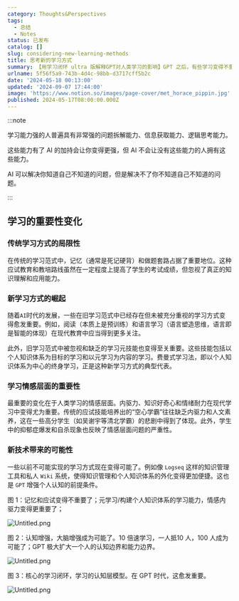 ```yaml
---
category: Thoughts&Perspectives
tags:
  - 总结
  - Notes
status: 已发布
catalog: []
slug: considering-new-learning-methods
title: 思考新的学习方式
summary: 【用学习闭环 ultra 版解释GPT对人类学习的影响】GPT 之后，有些学习变得不重要了，有些学习变得更重要了，有些学习从不可能变成可能了。
urlname: 5f56f5a9-743b-4d4c-98bb-d3717cff5b2c
date: '2024-05-18 00:13:00'
updated: '2024-09-07 17:44:00'
image: 'https://www.notion.so/images/page-cover/met_horace_pippin.jpg'
published: 2024-05-17T08:00:00.000Z
---
```


:::note


学习能力强的人普遍具有非常强的问题拆解能力、信息获取能力、逻辑思考能力。


这些能力有了 AI 的加持会让你变得更强，但 AI 不会让没有这些能力的人拥有这些能力。


AI 可以解决你知道自己不知道的问题，但是解决不了你不知道自己不知道的问题。


:::


## 学习的重要性变化


### 传统学习方式的局限性


在传统的学习范式中，记忆（通常是死记硬背）和做题套路占据了重要地位。这种应试教育和教培路线虽然在一定程度上提高了学生的考试成绩，但忽视了真正的知识理解和应用能力。


### 新学习方式的崛起


随着`AI`时代的发展，一些在旧学习范式中已经存在但未被充分重视的学习方式变得愈发重要。例如，阅读（本质上是预训练）和语言学习（语言塑造思维，语言即是智能的体现）在现代教育中应当得到更多关注。


此外，旧学习范式中被忽视和缺乏的学习元技能也变得至关重要。这些技能包括以个人知识体系为目标的学习和以元学习为内容的学习。费曼式学习法，即以个人知识体系为中心的终身学习，正是这种新学习方式的典型代表。


### 学习情感层面的重要性


最重要的变化在于人类学习的情感层面。内驱力、知识好奇心和情绪耐力在现代学习中变得尤为重要。传统的应试技能培养出的“空心学霸”往往缺乏内驱力和人文素养，这在一些高分学生（如吴谢宇等清北学霸）的悲剧中得到了体现。此外，学生中的抑郁症爆发和自杀现象也反映了情感层面问题的严重性。


### 新技术带来的可能性


一些以前不可能实现的学习方式现在变得可能了。例如像 `Logseq` 这样的知识管理工具和私人 `Wiki` 系统，使得知识管理和个人知识体系的外化变得更加便捷。这也是 `GPT` 增强个人认知的前提条件。


图 1：记忆和应试变得不重要了；元学习/构建个人知识体系的学习能力，情感内驱力变得更重要了；


![Untitled.png](https://prod-files-secure.s3.us-west-2.amazonaws.com/5d24fe63-e567-4804-86f9-9fdc62e13082/a8319b77-00b3-43d9-9f99-e58187f20cfe/Untitled.png?X-Amz-Algorithm=AWS4-HMAC-SHA256&X-Amz-Content-Sha256=UNSIGNED-PAYLOAD&X-Amz-Credential=ASIAZI2LB4664BXQQVTT%2F20250217%2Fus-west-2%2Fs3%2Faws4_request&X-Amz-Date=20250217T053830Z&X-Amz-Expires=3600&X-Amz-Security-Token=IQoJb3JpZ2luX2VjEEYaCXVzLXdlc3QtMiJIMEYCIQD8%2BksqHPpi%2BZN1EgzsUhyOd5n96aPnvO7QexRcOfEskQIhAIQ%2BMRNxpDzYuOAoniJZoX1wpQi7ZVBXDRYs9c%2BAvVY3Kv8DCG8QABoMNjM3NDIzMTgzODA1IgzinOq46aLYbJoTTcQq3AMFOhCa4yY9WJtjTZ9AJ3StjJoPIFu%2BEuX73ENC9AjNmP0A32HU0pMQrZOksvX4atJxG7y4bHbRSS7rutcnkiQa4O0q9QXvGtsMJDPuYfi3UGGXMcfBz%2Fx3Y4iZ%2B0oRmTX%2BhW%2B0%2Bxx30WieMteNVzNuA3qvxOm3rCSjI7ahctCRMsGAc5eL9BYTbsnn1aT9cpd%2BAFX7GXZj87czfDDNNaU1HJneC2G%2F0ms7pdCa2p4Yi1wp4t%2Bgk9LmuucnMYx61Z1%2FJScFZ9vdz0ea3don2N5X%2FGAY04x3El%2FwVjcCjH8nc5wg8O2n9KHXfQqSugZcjlX1xXjl5QR3jLzIXOjz9LwCsyYrlZPOWArmruBhcb0V7%2Br7umpnqJP2g09LPw4HYnEEDeByqcbwWCIoenCBh6EJJ%2FXXunGgMIE1PgxhHNYvi%2BIU7qbqg8GAXMX2OKe%2F64IgZ3pRzdBfKTgD4WOjerMsnR6MxGgGpfqAmwDWWMIHGVgJsakTYCkIaFRIWpyqTVhxi6YMjoU9YBB37N9qgAua5RWTm8ZUIAv12iC%2BR0DYc2IYucLGOTRI6vnIs8YYhV10zUCwcqdvmU1%2BjDg3G4L%2BBFaNEV4jdKpnEaS3k9fo9MnnxnMAo%2BRPDfIdfDDAk8u9BjqkAXBOiTWEHy%2F1yOJZ3x%2B6K4LxjDLF7fvaxGDxNLcBBSg%2FgjVzYfzB4U2WWro7RhQBBk8nvgZNI5uzqDB%2BhQZls3DFqJ8greJUPy7%2FCtueMKUD%2F98HE3hbPPoR4SccBKd1efiR86ILjDYFLfWfdrf3b3VaQ0RNE%2FpYzORRAC5plcbfzoAg1I5iIpvac5RZZeb74Iu7eL86NZKugujhB7uO2BOunSBx&X-Amz-Signature=97c3ca07e947638e2ec6f3f5458b0bb12f124f30ffad1afd545d4131bb700fb1&X-Amz-SignedHeaders=host&x-id=GetObject)


图 2：认知增强，大脑增强成为可能了。10 倍速学习，一人抵10 人，100 人成为可能了；GPT 极大扩大一个人的认知边界和能力边界。


![Untitled.png](https://prod-files-secure.s3.us-west-2.amazonaws.com/5d24fe63-e567-4804-86f9-9fdc62e13082/e195b372-4d2b-479c-9e75-1be4e2c1412e/Untitled.png?X-Amz-Algorithm=AWS4-HMAC-SHA256&X-Amz-Content-Sha256=UNSIGNED-PAYLOAD&X-Amz-Credential=ASIAZI2LB4664BXQQVTT%2F20250217%2Fus-west-2%2Fs3%2Faws4_request&X-Amz-Date=20250217T053830Z&X-Amz-Expires=3600&X-Amz-Security-Token=IQoJb3JpZ2luX2VjEEYaCXVzLXdlc3QtMiJIMEYCIQD8%2BksqHPpi%2BZN1EgzsUhyOd5n96aPnvO7QexRcOfEskQIhAIQ%2BMRNxpDzYuOAoniJZoX1wpQi7ZVBXDRYs9c%2BAvVY3Kv8DCG8QABoMNjM3NDIzMTgzODA1IgzinOq46aLYbJoTTcQq3AMFOhCa4yY9WJtjTZ9AJ3StjJoPIFu%2BEuX73ENC9AjNmP0A32HU0pMQrZOksvX4atJxG7y4bHbRSS7rutcnkiQa4O0q9QXvGtsMJDPuYfi3UGGXMcfBz%2Fx3Y4iZ%2B0oRmTX%2BhW%2B0%2Bxx30WieMteNVzNuA3qvxOm3rCSjI7ahctCRMsGAc5eL9BYTbsnn1aT9cpd%2BAFX7GXZj87czfDDNNaU1HJneC2G%2F0ms7pdCa2p4Yi1wp4t%2Bgk9LmuucnMYx61Z1%2FJScFZ9vdz0ea3don2N5X%2FGAY04x3El%2FwVjcCjH8nc5wg8O2n9KHXfQqSugZcjlX1xXjl5QR3jLzIXOjz9LwCsyYrlZPOWArmruBhcb0V7%2Br7umpnqJP2g09LPw4HYnEEDeByqcbwWCIoenCBh6EJJ%2FXXunGgMIE1PgxhHNYvi%2BIU7qbqg8GAXMX2OKe%2F64IgZ3pRzdBfKTgD4WOjerMsnR6MxGgGpfqAmwDWWMIHGVgJsakTYCkIaFRIWpyqTVhxi6YMjoU9YBB37N9qgAua5RWTm8ZUIAv12iC%2BR0DYc2IYucLGOTRI6vnIs8YYhV10zUCwcqdvmU1%2BjDg3G4L%2BBFaNEV4jdKpnEaS3k9fo9MnnxnMAo%2BRPDfIdfDDAk8u9BjqkAXBOiTWEHy%2F1yOJZ3x%2B6K4LxjDLF7fvaxGDxNLcBBSg%2FgjVzYfzB4U2WWro7RhQBBk8nvgZNI5uzqDB%2BhQZls3DFqJ8greJUPy7%2FCtueMKUD%2F98HE3hbPPoR4SccBKd1efiR86ILjDYFLfWfdrf3b3VaQ0RNE%2FpYzORRAC5plcbfzoAg1I5iIpvac5RZZeb74Iu7eL86NZKugujhB7uO2BOunSBx&X-Amz-Signature=a62dd08f3b36ba9a58c08cb0c0c3cff79143727c8b70975fd51cb7a7d41e92da&X-Amz-SignedHeaders=host&x-id=GetObject)


图 3：核心的学习闭环，学习的认知层模型。在 GPT 时代，这愈发重要。


![Untitled.png](https://prod-files-secure.s3.us-west-2.amazonaws.com/5d24fe63-e567-4804-86f9-9fdc62e13082/57f2a38d-97b9-407e-baa1-8fecb8348e87/Untitled.png?X-Amz-Algorithm=AWS4-HMAC-SHA256&X-Amz-Content-Sha256=UNSIGNED-PAYLOAD&X-Amz-Credential=ASIAZI2LB4664BXQQVTT%2F20250217%2Fus-west-2%2Fs3%2Faws4_request&X-Amz-Date=20250217T053830Z&X-Amz-Expires=3600&X-Amz-Security-Token=IQoJb3JpZ2luX2VjEEYaCXVzLXdlc3QtMiJIMEYCIQD8%2BksqHPpi%2BZN1EgzsUhyOd5n96aPnvO7QexRcOfEskQIhAIQ%2BMRNxpDzYuOAoniJZoX1wpQi7ZVBXDRYs9c%2BAvVY3Kv8DCG8QABoMNjM3NDIzMTgzODA1IgzinOq46aLYbJoTTcQq3AMFOhCa4yY9WJtjTZ9AJ3StjJoPIFu%2BEuX73ENC9AjNmP0A32HU0pMQrZOksvX4atJxG7y4bHbRSS7rutcnkiQa4O0q9QXvGtsMJDPuYfi3UGGXMcfBz%2Fx3Y4iZ%2B0oRmTX%2BhW%2B0%2Bxx30WieMteNVzNuA3qvxOm3rCSjI7ahctCRMsGAc5eL9BYTbsnn1aT9cpd%2BAFX7GXZj87czfDDNNaU1HJneC2G%2F0ms7pdCa2p4Yi1wp4t%2Bgk9LmuucnMYx61Z1%2FJScFZ9vdz0ea3don2N5X%2FGAY04x3El%2FwVjcCjH8nc5wg8O2n9KHXfQqSugZcjlX1xXjl5QR3jLzIXOjz9LwCsyYrlZPOWArmruBhcb0V7%2Br7umpnqJP2g09LPw4HYnEEDeByqcbwWCIoenCBh6EJJ%2FXXunGgMIE1PgxhHNYvi%2BIU7qbqg8GAXMX2OKe%2F64IgZ3pRzdBfKTgD4WOjerMsnR6MxGgGpfqAmwDWWMIHGVgJsakTYCkIaFRIWpyqTVhxi6YMjoU9YBB37N9qgAua5RWTm8ZUIAv12iC%2BR0DYc2IYucLGOTRI6vnIs8YYhV10zUCwcqdvmU1%2BjDg3G4L%2BBFaNEV4jdKpnEaS3k9fo9MnnxnMAo%2BRPDfIdfDDAk8u9BjqkAXBOiTWEHy%2F1yOJZ3x%2B6K4LxjDLF7fvaxGDxNLcBBSg%2FgjVzYfzB4U2WWro7RhQBBk8nvgZNI5uzqDB%2BhQZls3DFqJ8greJUPy7%2FCtueMKUD%2F98HE3hbPPoR4SccBKd1efiR86ILjDYFLfWfdrf3b3VaQ0RNE%2FpYzORRAC5plcbfzoAg1I5iIpvac5RZZeb74Iu7eL86NZKugujhB7uO2BOunSBx&X-Amz-Signature=11654f512f710f37dd2a123d339f9abecf3d2bf98bb78f2da043f2c4a750387f&X-Amz-SignedHeaders=host&x-id=GetObject)

